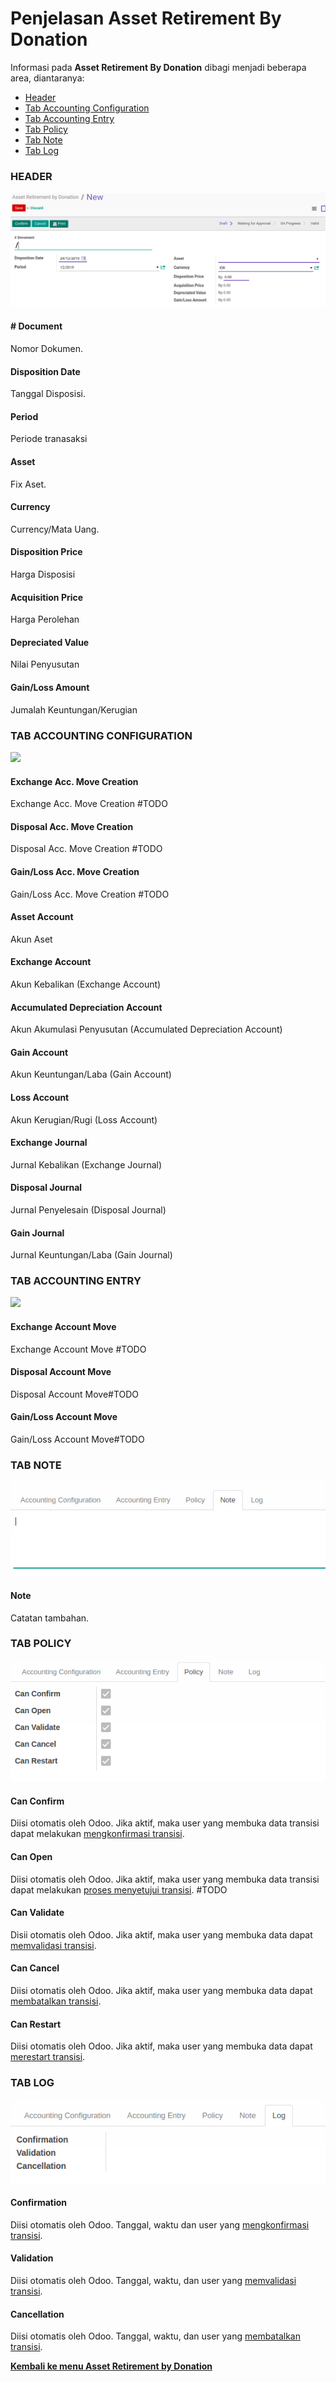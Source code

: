 # Penjelasan Asset Retirement By Donation

Informasi pada **Asset Retirement By Donation** dibagi menjadi beberapa area, diantaranya:
* [Header](#bagian-header)
* [Tab Accounting Configuration](#tab-accounting-configuration)
* [Tab Accounting Entry](#tab-accounting-entry)
* [Tab Policy](#tab-policy)
* [Tab Note](#tab-note)
* [Tab Log](#tab-log)

### <a name="bagian-header">HEADER</a>

![](../../img/asset-retirement-donation/header.png)

#### <a name="field-document"># Document</a>

Nomor Dokumen.

#### <a name="field-disposition-date">Disposition Date</a>

Tanggal Disposisi.

#### <a name="field-period">Period</a>

Periode tranasaksi

#### <a name="field-asset">Asset</a>

Fix Aset.

#### <a name="field-currency">Currency</a>

Currency/Mata Uang.

#### <a name="field-disposition-price">Disposition Price</a>

Harga Disposisi

#### <a name="field-acquisition-price">Acquisition Price</a>

Harga Perolehan

#### <a name="field-depreciated-value">Depreciated Value</a>

Nilai Penyusutan

#### <a name="field-gain-loss-amount">Gain/Loss Amount</a>

Jumalah Keuntungan/Kerugian

### <a name="tab-accounting-configuration">TAB ACCOUNTING CONFIGURATION</a>

![](../../img/asset-retirement-donation/tab-account‌ing-configuration.png)

#### <a name="field-exchange-acc-move-creation">Exchange Acc. Move Creation</a>

Exchange Acc. Move Creation #TODO

#### <a name="field-disposal-acc-move-creation">Disposal Acc. Move Creation</a>

Disposal Acc. Move Creation #TODO

#### <a name="field-gain-loss-acc-move-creation">Gain/Loss Acc. Move Creation</a>

Gain/Loss Acc. Move Creation #TODO

#### <a name="field-asset-account">Asset Account</a>

Akun Aset

#### <a name="field-exchange-account">Exchange Account</a>

Akun Kebalikan (Exchange Account)

#### <a name="field-accumulated-depreciation-account">Accumulated Depreciation Account</a>

Akun Akumulasi Penyusutan (Accumulated Depreciation Account)

#### <a name="field-gain-account">Gain Account</a>

Akun Keuntungan/Laba (Gain Account)

#### <a name="field-loss-account">Loss Account</a>

Akun Kerugian/Rugi (Loss Account)

#### <a name="field-exchange-journal">Exchange Journal</a>

Jurnal Kebalikan (Exchange Journal)

#### <a name="field-disposal-journal">Disposal Journal</a>

Jurnal Penyelesain (Disposal Journal)

#### <a name="field-gain-journal">Gain Journal</a>

Jurnal Keuntungan/Laba (Gain Journal)

### <a name="tab-accounting-entry">TAB ACCOUNTING ENTRY</a>

![](../../img/asset-retirement-donation/tab-account‌ing-entry.png)

#### <a name="field-exchange-acc-move">Exchange Account Move</a>

Exchange Account Move #TODO

#### <a name="field-disposal-acc-move">Disposal Account Move</a>

Disposal Account Move#TODO

#### <a name="field-gain-loss-acc-move">Gain/Loss Account Move</a>

Gain/Loss Account Move#TODO

### <a name="tab-note">TAB NOTE</a>

![](../../img/asset-retirement-donation/tab-note.png)

#### <a name="field-note">Note</a>

Catatan tambahan.

### <a name="tab-policy">TAB POLICY</a>

![](../../img/asset-retirement-donation/tab-policy.png)

#### <a name="field-change-can-confirm">Can Confirm</a>

Diisi otomatis oleh Odoo. Jika aktif, maka user yang membuka data transisi dapat melakukan [mengkonfirmasi transisi](./mengkonfirmasi.md).

#### <a name="field-change-can-open">Can Open</a>

Diisi otomatis oleh Odoo. Jika aktif, maka user yang membuka data transisi dapat melakukan [proses menyetujui transisi](./menyetujui.md).
#TODO

#### <a name="field-change-can-validate">Can Validate</a>

Disii otomatis oleh Odoo. Jika aktif, maka user yang membuka data dapat [memvalidasi transisi](./memvalidasi.md).

#### <a name="field-change-can-cancel">Can Cancel</a>

Diisi otomatis oleh Odoo. Jika aktif, maka user yang membuka data dapat [membatalkan transisi](./membatalkan.md).

#### <a name="field-change-can-restart">Can Restart</a>

Diisi otomatis oleh Odoo. Jika aktif, maka user yang membuka data dapat [merestart transisi](./merestart.md).

### <a name="tab-log">TAB LOG</a>

![](../../img/asset-retirement-donation/tab-log.png)

#### <a name="field-log-confirmation">Confirmation</a>

Diisi otomatis oleh Odoo. Tanggal, waktu dan user yang [mengkonfirmasi transisi](./mengkonfirmasi.md).

#### <a name="field-log-validation">Validation</a>

Diisi otomatis oleh Odoo. Tanggal, waktu, dan user yang [memvalidasi transisi](./memvalidasi.md).

#### <a name="field-log-cancellation">Cancellation</a>

Diisi otomatis oleh Odoo. Tanggal, waktu, dan user yang [membatalkan transisi](./membatalkan.md).

[**Kembali ke menu Asset Retirement by Donation**](./../asset-retirement-donation.md)
